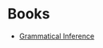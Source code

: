 # Books

* [Grammatical Inference](https://www.cambridge.org/core/books/grammatical-inference/CEEB229AC5A80DFC6436D860AC79434F)


